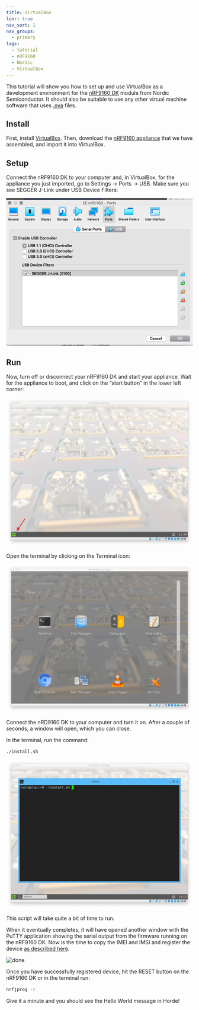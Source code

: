 ```yaml
---
title: VirtualBox
lunr: true
nav_sort: 1
nav_groups:
  - primary
tags:
  - tutorial
  - nRF9160
  - Nordic
  - VirtualBox
---
```


This tutorial will show you how to set up and use VirtualBox as a development environment for the [nRF9160 DK][1] module from Nordic Semiconductor.  It should also be suitable to use any other virtual machine software that uses [.ova](https://en.wikipedia.org/wiki/Open_Virtualization_Format) files.

## Install

First, install [VirtualBox](https://www.virtualbox.org/).  Then, download the [nRF9160 appliance](http://resources.exploratory.engineering/eeNRF9160.ova) that we have assembled, and import it into VirtualBox.

## Setup

Connect the nRF9160 DK to your computer and, in VirtualBox, for the appliance you just imported, go to Settings -> Ports -> USB.  Make sure you see SEGGER J-Link under USB Device Filters:

![USB Ports](usb-ports.png)

## Run

Now, turn off or disconnect your nRF9160 DK and start your appliance.  Wait for the appliance to boot, and click on the “start button” in the lower left corner:

![Start Button](start-button.png)

Open the terminal by clicking on the Terminal icon:

![Terminal](terminal.png)

Connect the nRD9160 DK to your computer and turn it on.  After a couple of seconds, a window will open, which you can close.

In the terminal, run the command:

```sh
./install.sh
```

![Script](script.png)

This script will take quite a bit of time to run.

When it eventually completes, it will have opened another window with the PuTTY application showing the serial output from the firmware running on the nRF9160 DK.  Now is the time to copy the IMEI and IMSI and register the device [as described here](../getting-started.html).

![done](done.png)

Once you have successfully registered device, hit the RESET button on the nRF9160 DK or in the terminal run:

```sh
nrfjprog -r
```

Give it a minute and you should see the Hello World message in Horde!


[1]: https://shop.exploratory.engineering/collections/nb-iot/products/nrf9160-dev-kit
